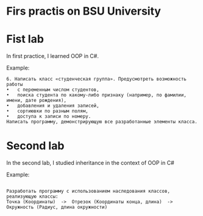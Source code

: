 # Firs practis on BSU University


# Fist lab
In first practice, I learned OOP in C#.

Example:
```
6. Написать класс «студенческая группа». Предусмотреть возможность работы 
•	с переменным числом студентов, 
•	поиска студента по какому-либо признаку (напримep, по фамилии, имени, дате рождения), 
•	добавления и удаления записей, 
•	сортиювки по разным полям, 
•	доступа к записи по номеру. 
Написать программу, демонстрирующую все разработанные элементы класса.
```


# Second lab
In the second lab, I studied inheritance in the context of OOP in C#

Example:
```

Разработать программу с использованием наследования классов, реализующую классы:
Точка (Координаты)  ->  Отрезок (Координаты конца, длина)  ->  Окружность (Радиус, длина окружности)

```
